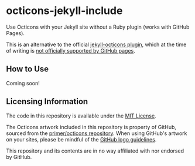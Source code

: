 # octicons-jekyll-include

Use Octicons with your Jekyll site without a Ruby plugin (works with GitHub Pages).

This is an alternative to the official [jekyll-octicons plugin][jkl-octicons],
which at the time of writing is [not officially supported by GitHub pages][pages].

## How to Use

Coming soon!

## Licensing Information

The code in this repository is available under the [MIT License](LICENSE.md).

The Octicons artwork included in this repository is property of GitHub, sourced from
the [primer/octicons repository][octicons-repo]. When using GitHub's artwork on your
sites, please be mindful of the [GitHub logo guidelines][gh-logo-guidelines].

This repository and its contents are in no way affiliated with nor endorsed by
GitHub.

[jkl-octicons]: https://github.com/primer/octicons/tree/master/lib/octicons_jekyll
[pages]: https://pages.github.com/versions/
[octicons-repo]: https://github.com/primer/octicons
[gh-logo-guidelines]: https://github.com/logos
